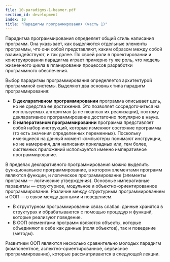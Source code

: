 ```yaml
---
file: 10-paradigms-1-beamer.pdf
section_id: development
index: 10
title: "Парадигмы программирования (часть 1)"
---
```


Парадигма программирования определяет общий стиль написания программ.
Она указывает, как выделяются отдельные элементы программы, что они собой представляют,
каким образом между собой взаимодействуют, и так далее. По своей роли в проектировании
и конструировании парадигма играет примерно ту же роль, что модель жизненного цикла
в планировании процессов разработки программного обеспечения.

Выбор парадигмы программирования определяется архитектурой программной системы.
Выделяют два основных типа парадигм программирования:

* В **декларативном программировании** программа описывает цель, но не средства
  ее достижения. Это позволяет сосредоточиться на используемых алгоритмах
  (а не нюансах их реализации), поэтому декларативное программирование достаточно
  популярно в науке.
* В **императивном программировании** программа представляет собой набор инструкций,
  которые изменяют состояние программы (то есть значения определенных переменных).
  Поскольку имеющиеся на данный момент компьютеры понимают инструкции,
  но не намерения, для написания прикладных или, тем более, системных приложений
  используется именно императивное программирование.

В пределах декларативного программирования можно выделить функциональное программирование,
в котором элементами программ являются функции, и логическое программирование
(элементы программ — логические утверждения). Основные императивные парадигмы —
структурное, модульное и объектно-ориентированное программирование.
Различие между структурным программированием и ООП — в связи между данными и поведением.

* В структурном программировании связь слабая: данные хранятся в структурах
  и обрабатываются с помощью процедур и функций, которые реализуют поведение.
* В ООП элементами программ являются объекты, которые объединяют в себе как данные
  (поля объектов), так и поведение (методы).

Развитием ООП являются несколько сравнительно молодых парадигм (компонентное, аспектно-ориентированное,
сервисное программирование), которые рассматриваются в следующей лекции.
